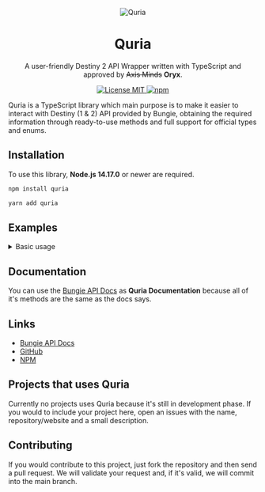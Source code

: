 <p align="center">
    <img  alt="Quria" src="https://cdn.discordapp.com/attachments/1005391416047960134/1005421991320363128/quria.min.png">
</p>

<h1 align="center">Quria</h1>
<p align="center">A user-friendly Destiny 2 API Wrapper written with TypeScript and approved by <s>Axis Minds</s> <b>Oryx</b>.</p>
<p align="center">
    <a href="https://opensource.org/licenses/MIT">
        <img src="https://img.shields.io/badge/License-MIT-blue.svg" alt="License MIT"/>
    </a>
    <a href="https://www.npmjs.com/package/quria">
        <img alt="npm" src="https://img.shields.io/npm/v/quria" />
    </a>
</p>

<p>Quria is a TypeScript library which main purpose is to make it easier to interact with Destiny (1 & 2) API provided by Bungie, obtaining the required information through ready-to-use methods and full support for official types and enums.</p>

<h2>Installation</h2>

<p>To use this library, <b>Node.js 14.17.0</b> or newer are required.</p>

```sh
npm install quria

yarn add quria
```

<h2>Examples</h2>

<details>
  <summary>Basic usage</summary>

```js
const QuriaAPI = require("quria");
const quria = new QuriaAPI({
  API_KEY: "your-api-key-here",
});

quria.destiny2
  .GetDestinyManifest()
  .then((res) => {
    console.log(res.Response);
  })
  .catch((error) => {
    console.error(error);
  });
```

</details>

<h2>Documentation</h2>

You can use the [Bungie API Docs](https://bungie-net.github.io/multi/) as **Quria Documentation** because all of it's methods are the same as the docs says.

<h2>Links</h2>

- [Bungie API Docs](https://bungie-net.github.io/multi/)
- [GitHub](https://github.com/FraWolf/quria/)
- [NPM](https://www.npmjs.com/package/quria)

<h2>Projects that uses Quria</h2>

Currently no projects uses Quria because it's still in development phase. If you would to include your project here, open an issues with the name, repository/website and a small description.

<h2>Contributing</h2>

If you would contribute to this project, just fork the repository and then send a pull request. We will validate your request and, if it's valid, we will commit into the main branch.
